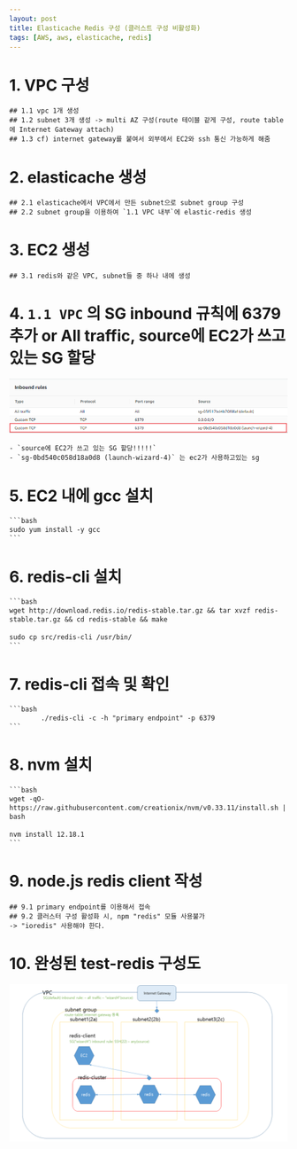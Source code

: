 ```yaml
---
layout: post
title: Elasticache Redis 구성 (클러스트 구성 비활성화)
tags: [AWS, aws, elasticache, redis]
---
```


# 1. VPC 구성
    ## 1.1 vpc 1개 생성
    ## 1.2 subnet 3개 생성 -> multi AZ 구성(route 테이블 같게 구성, route table에 Internet Gateway attach)
    ## 1.3 cf) internet gateway를 붙여서 외부에서 EC2와 ssh 통신 가능하게 해줌

# 2. elasticache 생성
    ## 2.1 elasticache에서 VPC에서 만든 subnet으로 subnet group 구성
    ## 2.2 subnet group을 이용하여 `1.1 VPC 내부`에 elastic-redis 생성

# 3. EC2 생성
    ## 3.1 redis와 같은 VPC, subnet들 중 하나 내에 생성

# 4. **`1.1 VPC` 의 SG inbound 규칙에  6379 추가  or All traffic, source에 EC2가 쓰고 있는 SG 할당**
![4-inbound-rules](../assets/img/2020-09-15/4-inbound-rules.png)
    
    - `source에 EC2가 쓰고 있는 SG 할당!!!!!`
    - `sg-0bd540c058d18a0d8 (launch-wizard-4)` 는 ec2가 사용하고있는 sg
  
# 5. EC2 내에 gcc 설치

    ```bash
    sudo yum install -y gcc
    ```

# 6. redis-cli 설치 

    ```bash
    wget http://download.redis.io/redis-stable.tar.gz && tar xvzf redis-stable.tar.gz && cd redis-stable && make

    sudo cp src/redis-cli /usr/bin/
    ```

# 7. redis-cli 접속 및 확인

    ```bash
    		./redis-cli -c -h "primary endpoint" -p 6379
    ```

# 8. nvm 설치

    ```bash
    wget -qO- https://raw.githubusercontent.com/creationix/nvm/v0.33.11/install.sh | bash

    nvm install 12.18.1
    ```
# 9. node.js redis client 작성
    ## 9.1 primary endpoint를 이용해서 접속
    ## 9.2 클러스터 구성 활성화 시, npm "redis" 모듈 사용불가
    -> "ioredis" 사용해야 한다.

# 10. 완성된 test-redis 구성도
![10-complete-architecture](../assets/img/2020-09-15/10-complete-architecture.png)